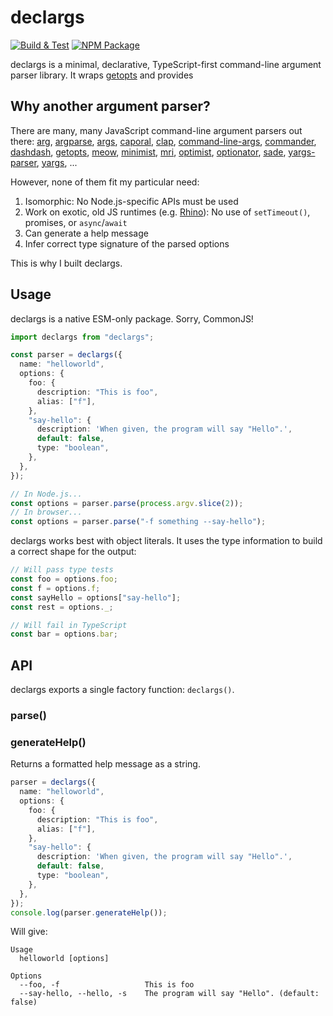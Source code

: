 # declargs

[![Build & Test](https://github.com/pastelmind/declargs/actions/workflows/build.yml/badge.svg)](https://github.com/pastelmind/declargs/actions/workflows/build.yml) [![NPM Package](https://badgen.net/npm/v/declargs)](https://npmjs.com/package/declargs)

declargs is a minimal, declarative, TypeScript-first command-line argument parser library. It wraps [getopts] and provides

## Why another argument parser?

There are many, many JavaScript command-line argument parsers out there:
[arg], [argparse], [args], [caporal], [clap], [command-line-args], [commander], [dashdash], [getopts], [meow], [minimist], [mri], [optimist], [optionator], [sade], [yargs-parser], [yargs], ...

However, none of them fit my particular need:

1. Isomorphic: No Node.js-specific APIs must be used
2. Work on exotic, old JS runtimes (e.g. [Rhino]): No use of `setTimeout()`, promises, or `async`/`await`
3. Can generate a help message
4. Infer correct type signature of the parsed options

This is why I built declargs.

[rhino]: https://github.com/mozilla/rhino
[arg]: https://github.com/vercel/arg/
[argparse]: https://github.com/nodeca/argparse/
[args]: https://github.com/leo/args/
[caporal]: https://github.com/mattallty/Caporal.js/
[clap]: https://github.com/lahmatiy/clap/
[command-line-args]: https://github.com/75lb/command-line-args/
[commander]: https://github.com/tj/commander.js/
[dashdash]: https://github.com/trentm/node-dashdash/
[getopts]: https://github.com/jorgebucaran/getopts/
[meow]: https://github.com/sindresorhus/meow/
[minimist]: https://github.com/substack/minimist/
[mri]: https://github.com/lukeed/mri/
[optimist]: https://github.com/substack/node-optimist/
[optionator]: https://github.com/gkz/optionator/
[sade]: https://github.com/lukeed/sade/
[yargs-parser]: https://github.com/yargs/yargs-parser/
[yargs]: https://github.com/yargs/yargs/

## Usage

declargs is a native ESM-only package. Sorry, CommonJS!

```ts
import declargs from "declargs";

const parser = declargs({
  name: "helloworld",
  options: {
    foo: {
      description: "This is foo",
      alias: ["f"],
    },
    "say-hello": {
      description: 'When given, the program will say "Hello".',
      default: false,
      type: "boolean",
    },
  },
});

// In Node.js...
const options = parser.parse(process.argv.slice(2));
// In browser...
const options = parser.parse("-f something --say-hello");
```

declargs works best with object literals. It uses the type information to build a correct shape for the output:

```ts
// Will pass type tests
const foo = options.foo;
const f = options.f;
const sayHello = options["say-hello"];
const rest = options._;

// Will fail in TypeScript
const bar = options.bar;
```

## API

declargs exports a single factory function: `declargs()`.

### parse()

### generateHelp()

Returns a formatted help message as a string.

```ts
parser = declargs({
  name: "helloworld",
  options: {
    foo: {
      description: "This is foo",
      alias: ["f"],
    },
    "say-hello": {
      description: 'When given, the program will say "Hello".',
      default: false,
      type: "boolean",
    },
  },
});
console.log(parser.generateHelp());
```

Will give:

```
Usage
  helloworld [options]

Options
  --foo, -f                   This is foo
  --say-hello, --hello, -s    The program will say "Hello". (default: false)
```
